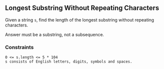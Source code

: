 ## Longest Substring Without Repeating Characters

Given a string `s`, find the length of the longest substring without repeating characters.

Answer must be a substring, not a subsequence.

### Constraints
    0 <= s.length <= 5 * 104
    s consists of English letters, digits, symbols and spaces.
